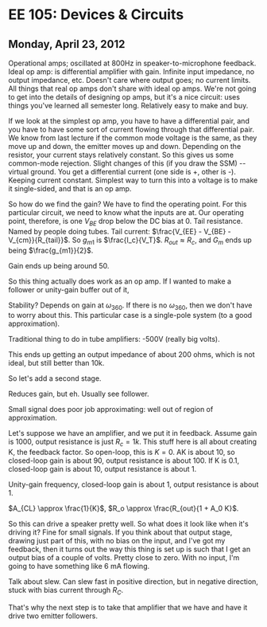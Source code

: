 EE 105: Devices & Circuits
==========================
Monday, April 23, 2012
----------------------
Operational amps; oscillated at 800Hz in speaker-to-microphone
feedback. Ideal op amp: is differential amplifier with gain. Infinite input
impedance, no output impedance, etc. Doesn't care where output goes; no
current limits. All things that real op amps don't share with ideal op
amps. We're not going to get into the details of designing op amps, but
it's a nice circuit: uses things you've learned all semester
long. Relatively easy to make and buy.

If we look at the simplest op amp, you have to have a differential pair,
and you have to have some sort of current flowing through that differential
pair. We know from last lecture if the common mode voltage is the same, as
they move up and down, the emitter moves up and down. Depending on the
resistor, your current stays relatively constant. So this gives us some
common-mode rejection. Slight changes of this (if you draw the SSM) --
virtual ground. You get a differential current (one side is +, other is
-). Keeping current constant. Simplest way to turn this into a voltage is
to make it single-sided, and that is an op amp.

So how do we find the gain? We have to find the operating point. For this
particular circuit, we need to know what the inputs are at. Our operating
point, therefore, is one $V_{BE}$ drop below the DC bias at 0. Tail
resistance. Named by people doing tubes. Tail current: $\frac{V_{EE} -
V_{BE} - V_{cm}}{R_{tail}}$. So $g_{m1}$ is $\frac{I_c}{V_T}$. $R_{out}
\approx R_c$, and $G_m$ ends up being $\frac{g_{m1}}{2}$.

Gain ends up being around 50.

So this thing actually does work as an op amp. If I wanted to make a
follower or unity-gain buffer out of it,

Stability? Depends on gain at $\omega_{360}$. If there is no
$\omega_{360}$, then we don't have to worry about this. This particular
case is a single-pole system (to a good approximation).

Traditional thing to do in tube amplifiers: -500V (really big volts).

This ends up getting an output impedance of about 200 ohms, which is not
ideal, but still better than 10k.

So let's add a second stage.

Reduces gain, but eh. Usually see follower.

Small signal does poor job approximating: well out of region of approximation.

Let's suppose we have an amplifier, and we put it in feedback. Assume gain
is 1000, output resistance is just $R_c = 1k$. This stuff here is all about
creating K, the feedback factor. So open-loop, this is $K=0$. AK is about
10, so closed-loop gain is about 90, output resistance is about 100. If K
is 0.1, closed-loop gain is about 10, output resistance is about 1.

Unity-gain frequency, closed-loop gain is about 1, output resistance is
about 1.

$A_{CL} \approx \frac{1}{K}$, $R_o \approx \frac{R_{out}{1 + A_0 K}$.

So this can drive a speaker pretty well. So what does it look like when
it's driving it? Fine for small signals. If you think about that output
stage, drawing just part of this, with no bias on the input, and I've got
my feedback, then it turns out the way this thing is set up is such that I
get an output bias of a couple of volts. Pretty close to zero. With no
input, I'm going to have something like 6 mA flowing.

Talk about slew. Can slew fast in positive direction, but in negative
direction, stuck with bias current through $R_C$.

That's why the next step is to take that amplifier that we have and have it
drive two emitter followers.
